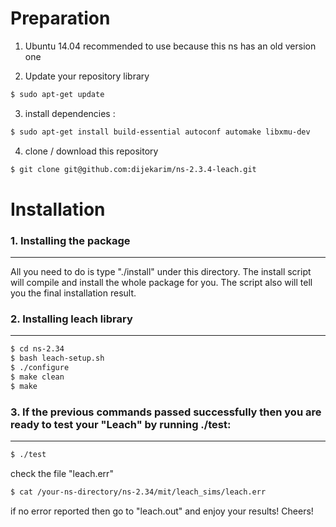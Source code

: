 # Preparation
1. Ubuntu 14.04 recommended to use because this ns has an old version one

2. Update your repository library
```bash
$ sudo apt-get update
```

3. install dependencies :
```bash
$ sudo apt-get install build-essential autoconf automake libxmu-dev
```

4. clone / download this repository
```bash
$ git clone git@github.com:dijekarim/ns-2.3.4-leach.git
```

# Installation
### 1. Installing the package
--------------------------
All you need to do is type "./install" under this directory. The install script will compile and install the whole package for you. The script also will tell you the final installation result.

### 2. Installing leach library
---------------------------
```bash
$ cd ns-2.34
$ bash leach-setup.sh
$ ./configure
$ make clean
$ make
```

### 3. If the previous commands passed successfully then you are ready to test your "Leach" by running ./test:
---
```bash
$ ./test
```

check the file "leach.err"
```bash
$ cat /your-ns-directory/ns-2.34/mit/leach_sims/leach.err
```

if no error reported then go to "leach.out" and enjoy your results! Cheers!